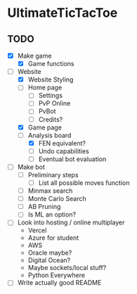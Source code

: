 # UltimateTicTacToe

## TODO
- [x] Make game
    - [x] Game functions
- [ ] Website
    - [x] Website Styling
    - [ ] Home page
        - [ ] Settings
        - [ ] PvP Online
        - [ ] PvBot
        - [ ] Credits?
    - [x] Game page
    - [ ] Analysis board
        - [x] FEN equivalent?
        - [ ] Undo capabilities
        - [ ] Eventual bot evaluation
- [ ] Make bot
    - [ ] Preliminary steps
        - [ ] List all possible moves function
    - [ ] Minmax search
    - [ ] Monte Carlo Search
    - [ ] AB Pruning
    - [ ] Is ML an option?
- [ ] Look into hosting / online multiplayer
    * Vercel
    * Azure for student
    * AWS
    * Oracle maybe?
    * Digital Ocean?
    * Maybe sockets/local stuff?
    * Python Everywhere
- [ ] Write actually good README